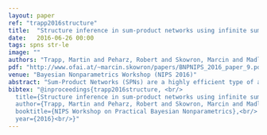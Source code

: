 ```yaml
---
layout: paper
ref: "trapp2016structure"
title:  "Structure inference in sum-product networks using infinite sum-product trees"
date:   2016-06-26 00:00
tags: spns str-le
image: ""
authors: "Trapp, Martin and Peharz, Robert and Skowron, Marcin and Madl, Tamas and Pernkopf, Franz and Trappl, Robert"
pdf: "http://www.ofai.at/~marcin.skowron/papers/BNPNIPS_2016_paper_9.pdf"
venue: "Bayesian Nonparametrics Workshop (NIPS 2016)"
abstract: "Sum-Product Networks (SPNs) are a highly efficient type of a deep probabilistic model that allows exact inference in time linear in the size of the network.  In previous work, several heuristic structure learning approaches for SPNs have been developed, which are prone to overfitting compared to a purely Bayesian model. In this work, we propose a principled approach to structure learning in SPNs by introducing infinite Sum-Product Trees (SPTs). Our approach is the first correct and successful extension of SPNs to a Bayesian nonparametric model. We show that infinite SPTs can be used successfully to discover SPN structures and outperform infinite Gaussian mixture models in the task of density estimation."
bibtex: "@inproceedings{trapp2016structure, <br/> 
  title={Structure inference in sum-product networks using infinite sum-product trees},<br/>
  author={Trapp, Martin and Peharz, Robert and Skowron, Marcin and Madl, Tamas and Pernkopf, Franz and Trappl, Robert},<br/>
  booktitle={NIPS Workshop on Practical Bayesian Nonparametrics},<br/>
  year={2016}<br/>}"
---
```

